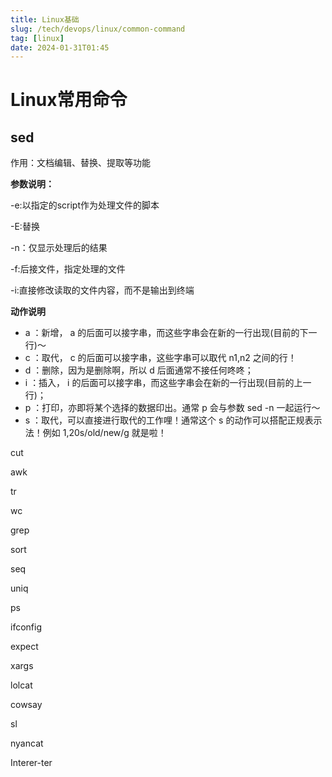 ```yaml
---
title: Linux基础
slug: /tech/devops/linux/common-command
tag: [linux]
date: 2024-01-31T01:45
---
```


# Linux常用命令

## sed

作用：文档编辑、替换、提取等功能

**参数说明：**

-e:以指定的script作为处理文件的脚本

-E:替换

-n：仅显示处理后的结果

-f:后接文件，指定处理的文件

-i:直接修改读取的文件内容，而不是输出到终端

**动作说明**

- a ：新增， a 的后面可以接字串，而这些字串会在新的一行出现(目前的下一行)～
- c ：取代， c 的后面可以接字串，这些字串可以取代 n1,n2 之间的行！
- d ：删除，因为是删除啊，所以 d 后面通常不接任何咚咚；
- i ：插入， i 的后面可以接字串，而这些字串会在新的一行出现(目前的上一行)；
- p ：打印，亦即将某个选择的数据印出。通常 p 会与参数 sed -n 一起运行～
- s ：取代，可以直接进行取代的工作哩！通常这个 s 的动作可以搭配正规表示法！例如 1,20s/old/new/g 就是啦！

cut

awk

tr

wc

grep

sort

seq

uniq

ps

ifconfig

expect

xargs

lolcat

cowsay

sl

nyancat



Interer-ter
